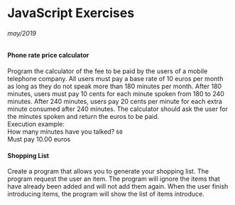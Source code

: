 # JavaScript Exercises
###### may/2019

#### **Phone rate price calculator**

Program the calculator of the fee to be paid by the users of a mobile telephone company. All users must pay a base rate of 10 euros per month as long as they do not speak more than 180 minutes per month. After 180 minutes, users must pay 10 cents for each minute spoken from 180 to 240 minutes.
After 240 minutes, users pay 20 cents per minute for each extra minute consumed after 240 minutes.
The calculator should ask the user for the minutes spoken and return the euros to be paid. <br>Execution example: <br>How many minutes have you talked? ```60 ```<br>Must pay 10.00 euros


#### **Shopping List**

Create a program that allows you to generate your shopping list. The program request the user an item. The program will ignore the items that have already been added and will not add them again. When the user finish introducing items, the program will show the list of items introduce.